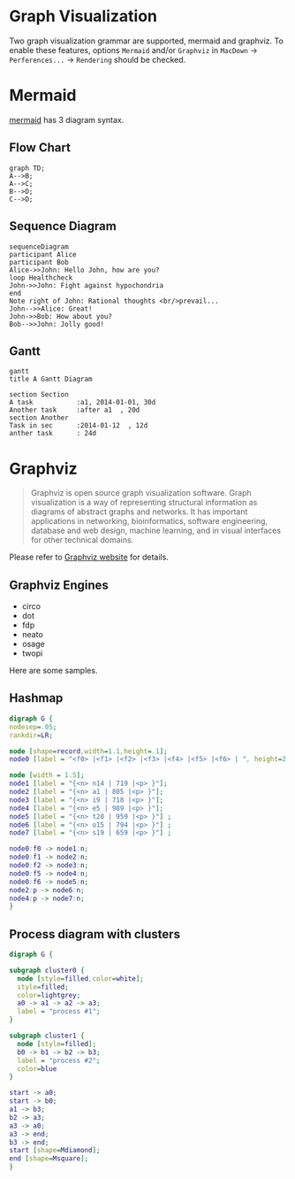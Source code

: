 
# Graph Visualization

Two graph visualization grammar are supported, mermaid and graphviz.
To enable these features, options `Mermaid` and/or `Graphviz` in `MacDown` -> `Perferences...` -> `Rendering` should be checked.

# Mermaid

[mermaid](https://github.com/knsv/mermaid) has 3 diagram syntax.

## Flow Chart


```mermaid
graph TD;
A-->B;
A-->C;
B-->D;
C-->D;
```

## Sequence Diagram

```mermaid
sequenceDiagram
participant Alice
participant Bob
Alice->>John: Hello John, how are you?
loop Healthcheck
John->>John: Fight against hypochondria
end
Note right of John: Rational thoughts <br/>prevail...
John-->>Alice: Great!
John->>Bob: How about you?
Bob-->>John: Jolly good!
```

## Gantt

```mermaid
gantt
title A Gantt Diagram

section Section
A task           :a1, 2014-01-01, 30d
Another task     :after a1  , 20d
section Another
Task in sec      :2014-01-12  , 12d
anther task      : 24d
```

# Graphviz
> Graphviz is open source graph visualization software. Graph visualization is a way of representing structural information as diagrams of abstract graphs and networks. It has important applications in networking, bioinformatics,  software engineering, database and web design, machine learning, and in visual interfaces for other technical domains.


Please refer to [Graphviz website](http://www.graphviz.org/Home.php) for details.

## Graphviz Engines

* circo
* dot
* fdp
* neato
* osage
* twopi

Here are some samples.

## Hashmap


```dot
digraph G {
nodesep=.05;
rankdir=LR;

node [shape=record,width=1.1,height=.1];
node0 [label = "<f0> |<f1> |<f2> |<f3> |<f4> |<f5> |<f6> | ", height=2.5];

node [width = 1.5];
node1 [label = "{<n> n14 | 719 |<p> }"];
node2 [label = "{<n> a1 | 805 |<p> }"];
node3 [label = "{<n> i9 | 718 |<p> }"];
node4 [label = "{<n> e5 | 989 |<p> }"];
node5 [label = "{<n> t20 | 959 |<p> }"] ;
node6 [label = "{<n> o15 | 794 |<p> }"] ;
node7 [label = "{<n> s19 | 659 |<p> }"] ;

node0:f0 -> node1:n;
node0:f1 -> node2:n;
node0:f2 -> node3:n;
node0:f5 -> node4:n;
node0:f6 -> node5:n;
node2:p -> node6:n;
node4:p -> node7:n;
}
```

## Process diagram with clusters


```dot
digraph G {

subgraph cluster0 {
  node [style=filled,color=white];
  style=filled;
  color=lightgrey;
  a0 -> a1 -> a2 -> a3;
  label = "process #1";
}

subgraph cluster1 {
  node [style=filled];
  b0 -> b1 -> b2 -> b3;
  label = "process #2";
  color=blue
}

start -> a0;
start -> b0;
a1 -> b3;
b2 -> a3;
a3 -> a0;
a3 -> end;
b3 -> end;
start [shape=Mdiamond];
end [shape=Msquare];
}

```


